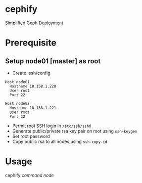# cephify
Simplified Ceph Deployment

# Prerequisite
## Setup node01 [master] as root
  - Create .ssh/config
```
Host node01
  Hostname 10.158.1.220
  User root
  Port 22
  
Host node02
  Hostname 10.158.1.221
  User root
  Port 22
```

 - Permit root SSH login in `/etc/ssh/sshd`
 - Generate public/private rsa key pair on root using `ssh-keygen`
 - Set root password
 - Copy public rsa to all nodes using `ssh-copy-id` 

# Usage
cephify *command* *node*
